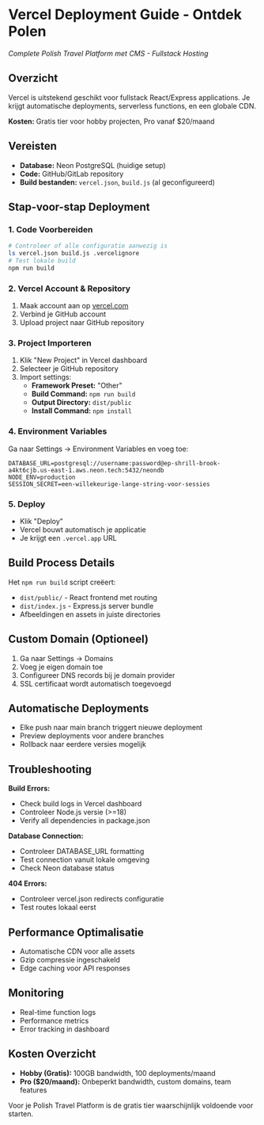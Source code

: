 # Vercel Deployment Guide - Ontdek Polen
*Complete Polish Travel Platform met CMS - Fullstack Hosting*

## Overzicht
Vercel is uitstekend geschikt voor fullstack React/Express applications. Je krijgt automatische deployments, serverless functions, en een globale CDN.

**Kosten:** Gratis tier voor hobby projecten, Pro vanaf $20/maand

## Vereisten
- **Database:** Neon PostgreSQL (huidige setup)
- **Code:** GitHub/GitLab repository
- **Build bestanden:** `vercel.json`, `build.js` (al geconfigureerd)

## Stap-voor-stap Deployment

### 1. Code Voorbereiden
```bash
# Controleer of alle configuratie aanwezig is
ls vercel.json build.js .vercelignore
# Test lokale build
npm run build
```

### 2. Vercel Account & Repository
1. Maak account aan op [vercel.com](https://vercel.com)
2. Verbind je GitHub account
3. Upload project naar GitHub repository

### 3. Project Importeren
1. Klik "New Project" in Vercel dashboard
2. Selecteer je GitHub repository
3. Import settings:
   - **Framework Preset:** "Other"
   - **Build Command:** `npm run build`
   - **Output Directory:** `dist/public`
   - **Install Command:** `npm install`

### 4. Environment Variables
Ga naar Settings → Environment Variables en voeg toe:
```
DATABASE_URL=postgresql://username:password@ep-shrill-brook-a4kt6cjb.us-east-1.aws.neon.tech:5432/neondb
NODE_ENV=production
SESSION_SECRET=een-willekeurige-lange-string-voor-sessies
```

### 5. Deploy
- Klik "Deploy"
- Vercel bouwt automatisch je applicatie
- Je krijgt een `.vercel.app` URL

## Build Process Details
Het `npm run build` script creëert:
- `dist/public/` - React frontend met routing
- `dist/index.js` - Express.js server bundle
- Afbeeldingen en assets in juiste directories

## Custom Domain (Optioneel)
1. Ga naar Settings → Domains
2. Voeg je eigen domain toe
3. Configureer DNS records bij je domain provider
4. SSL certificaat wordt automatisch toegevoegd

## Automatische Deployments
- Elke push naar main branch triggert nieuwe deployment
- Preview deployments voor andere branches
- Rollback naar eerdere versies mogelijk

## Troubleshooting

**Build Errors:**
- Check build logs in Vercel dashboard
- Controleer Node.js versie (>=18)
- Verify all dependencies in package.json

**Database Connection:**
- Controleer DATABASE_URL formatting
- Test connection vanuit lokale omgeving
- Check Neon database status

**404 Errors:**
- Controleer vercel.json redirects configuratie
- Test routes lokaal eerst

## Performance Optimalisatie
- Automatische CDN voor alle assets
- Gzip compressie ingeschakeld
- Edge caching voor API responses

## Monitoring
- Real-time function logs
- Performance metrics
- Error tracking in dashboard

## Kosten Overzicht
- **Hobby (Gratis):** 100GB bandwidth, 100 deployments/maand
- **Pro ($20/maand):** Onbeperkt bandwidth, custom domains, team features

Voor je Polish Travel Platform is de gratis tier waarschijnlijk voldoende voor starten.